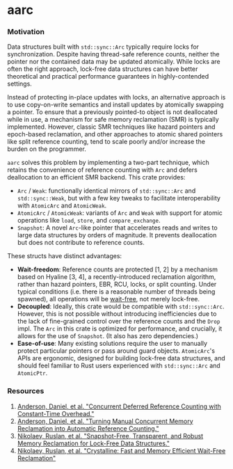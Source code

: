 # aarc

### Motivation

Data structures built with `std::sync::Arc` typically require locks for synchronization. Despite 
having thread-safe reference counts, neither the pointer nor the contained data may be updated 
atomically. While locks are often the right approach, lock-free data structures can have better 
theoretical and practical performance guarantees in highly-contended settings.

Instead of protecting in-place updates with locks, an alternative approach is to use copy-on-write 
semantics and install updates by atomically swapping a pointer. To ensure that a previously 
pointed-to object is not deallocated while in use, a mechanism for safe memory reclamation (SMR) is 
typically implemented. However, classic SMR techniques like hazard pointers and epoch-based 
reclamation, and other approaches to atomic shared pointers like split reference counting, tend to 
scale poorly and/or increase the burden on the programmer.

`aarc` solves this problem by implementing a two-part technique, which retains the convenience of
reference counting with `Arc` and defers deallocation to an efficient SMR backend. This crate 
provides:

- `Arc` / `Weak`: functionally identical mirrors of `std::sync::Arc` and `std::sync::Weak`, but 
with a few key tweaks to facilitate interoperability with `AtomicArc` and `AtomicWeak`.
- `AtomicArc` / `AtomicWeak`: variants of `Arc` and `Weak` with support for atomic operations like 
`load`, `store`, and `compare_exchange`.
- `Snapshot`: A novel `Arc`-like pointer that accelerates reads and writes to large data structures 
by orders of magnitude. It prevents deallocation but does not contribute to reference counts. 

These structs have distinct advantages:

* **Wait-freedom**: Reference counts are protected \[1, 2] by a mechanism based on Hyaline \[3, 4], 
a recently-introduced reclamation algorithm, rather than hazard pointers, EBR, RCU, locks, or 
split counting. Under typical conditions (i.e. there is a reasonable number of threads being 
spawned), all operations will be 
[wait-free](https://en.wikipedia.org/wiki/Non-blocking_algorithm#Wait-freedom), not merely 
lock-free.
* **Decoupled**: Ideally, this crate would be compatible with `std::sync::Arc`. However, this is 
not possible without introducing inefficiencies due to the lack of fine-grained control over the 
reference counts and the `Drop` impl. The `Arc` in this crate is optimized for performance, and 
crucially, it allows for the use of `Snapshot`. (It also has zero dependencies.)
* **Ease-of-use**: Many existing solutions require the user to manually protect particular pointers 
or pass around guard objects. `AtomicArc`'s APIs are ergonomic, designed for building lock-free 
data structures, and should feel familiar to Rust users experienced with `std::sync::Arc` and 
`AtomicPtr`.

### Resources

1. [Anderson, Daniel, et al. "Concurrent Deferred Reference Counting with Constant-Time Overhead."](https://dl.acm.org/doi/10.1145/3453483.3454060) 
2. [Anderson, Daniel, et al. "Turning Manual Concurrent Memory Reclamation into Automatic Reference Counting."](https://dl.acm.org/doi/10.1145/3519939.3523730)
3. [Nikolaev, Ruslan, et al. "Snapshot-Free, Transparent, and Robust Memory Reclamation for Lock-Free Data Structures."](https://arxiv.org/abs/1905.07903)
4. [Nikolaev, Ruslan, et al. "Crystalline: Fast and Memory Efficient Wait-Free Reclamation"](https://arxiv.org/abs/2108.02763)
